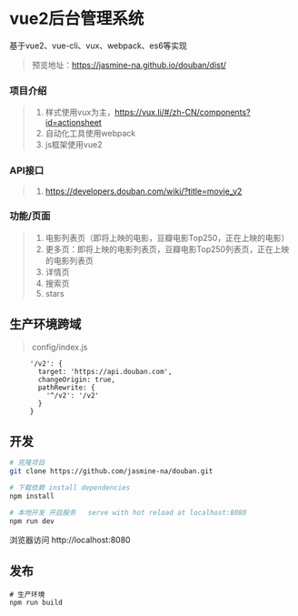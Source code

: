 
# vue2后台管理系统
基于vue2、vue-cli、vux、webpack、es6等实现
>预览地址：https://jasmine-na.github.io/douban/dist/
### **项目介绍**
>1. 样式使用vux为主，https://vux.li/#/zh-CN/components?id=actionsheet
>2. 自动化工具使用webpack
>3. js框架使用vue2

### **API接口**
>1. https://developers.douban.com/wiki/?title=movie_v2

### **功能/页面**
>1. 电影列表页（即将上映的电影，豆瓣电影Top250，正在上映的电影）
>2. 更多页：即将上映的电影列表页，豆瓣电影Top250列表页，正在上映的电影列表页
>3. 详情页
>4. 搜索页
>5. stars
## 生产环境跨域
> config/index.js
```proxyTable: { //跨域解决
     '/v2': {
       target: 'https://api.douban.com',
       changeOrigin: true,
       pathRewrite: {
         '^/v2': '/v2'
       }
     }
```
## 开发

``` bash
# 克隆项目
git clone https://github.com/jasmine-na/douban.git

# 下载依赖 install dependencies
npm install

# 本地开发 开启服务   serve with hot reload at localhost:8080
npm run dev
```
浏览器访问 http://localhost:8080
## 发布
```
# 生产环境
npm run build
```
